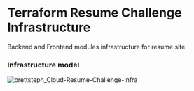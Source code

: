 # Terraform Resume Challenge Infrastructure

Backend and Frontend modules infrastructure for resume site.
### Infrastructure model
![brettsteph_Cloud-Resume-Challenge-Infra](https://github.com/brettsteph/Cloud-Resume-Challenge-Infra/assets/173192552/d72d2ca8-ebcc-483c-b1cc-a16c36841a1c)
